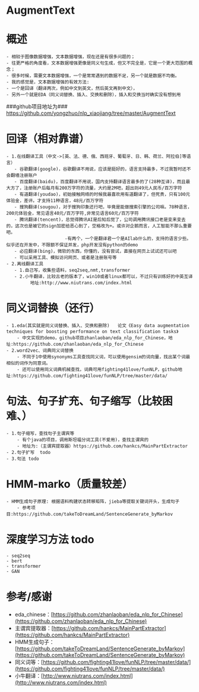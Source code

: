 # AugmentText

# 概述
    - 相较于图像数据增强，文本数据增强，现在还是有很多问题的；
    - 往更严格的角度看，文本数据增强更像是同义句生成，但又不完全是，它是一个更大范围的概念；
    - 很多时候，需要文本数据增强，一个是常常遇到的数据不足，另一个就是数据不均衡。
    - 我的感觉是，文本数据增强的有效方法:
    - 一个是回译（翻译两次，例如中文到英文，然后英文再到中文），
    - 另外一个就是EDA（同义词替换、插入、交换和删除），插入和交换当时确实没有想到用


###github项目地址为###
    https://github.com/yongzhuo/nlp_xiaojiang/tree/master/AugmentText


# 回译（相对靠谱）
    - 1.在线翻译工具（中文->[英、法、德、俄、西班牙、葡萄牙、日、韩、荷兰、阿拉伯]等语言）
       - 谷歌翻译(google)，谷歌翻译不用说，应该是挺好的，语言支持最多，不过我暂时还不会翻墙注册账户
       - 百度翻译(baidu)，百度翻译不用说，国内支持翻译语言最多的了(28种互译)，而且最大方了，注册账户后每月有200万字符的流量，大约是2M吧，超出则49元人民币/百万字符
       - 有道翻译(youdao)，初始接触网络的时候我最喜欢用有道翻译了，但死贵，只有100元体验金，差评。才支持11种语言，48元/百万字符
       - 搜狗翻译(sougou)，对于搜狗印象还行吧，毕竟是能做搜索引擎的公司嘛。78种语言，200元体验金，常见语言40元/百万字符,非常见语言60元/百万字符
       - 腾讯翻译(tencent)，总觉得腾讯AI是后知后觉了，公司调用腾讯接口老是变来变去的，这次也是被它的sign加密给恶心到了，空格改为+。或许对企鹅而言，人工智能不那么重要吧。
                          -有两个，一个是翻译君一个是AIlab什么的，支持的语言少些。似乎还在开发中，不限额不保证并发，php开发没有python的demo
       - 必应翻译(bing)，微软的东西，你懂的，没有尝试，直接在网页上试试还可以吧
       - 可以采用工具、模拟访问网页、或者是注册账号等
    - 2.离线翻译工具
       - 1.自己写，收集些语料，seq2seq,nmt,transformer
       - 2.小牛翻译，比较古老的版本了，win10或者linux都可以，不过只有训练好的中英互译
             地址:http://www.niutrans.com/index.html

# 同义词替换（还行）
    - 1.eda(其实就是同义词替换、插入、交换和删除)   论文《Easy data augmentation techniques for boosting performance on text classification tasks》
        - 中文实现的demo，github项目zhanlaoban/eda_nlp_for_Chinese，地址:https://github.com/zhanlaoban/eda_nlp_for_Chinese
    - 2.word2vec、词典同义词替换
        - 不同于1中使用synonyms工具查找同义词，可以使用gensim的词向量，找出某个词最相似的词作为同意词。
        - 还可以使用同义词典机械查找，词典可用fighting41love/funNLP，github地址:https://github.com/fighting41love/funNLP/tree/master/data/

# 句法、句子扩充、句子缩写（比较困难、）
    - 1.句子缩写，查找句子主谓宾等
        - 有个java的项目，调用斯坦福分词工具(不爱用)，查找主谓宾的
        - 地址为:（主谓宾提取器）https://github.com/hankcs/MainPartExtractor
    - 2.句子扩写  todo
    - 3.句法 todo

# HMM-marko（质量较差）
    - HMM生成句子原理: 根据语料构建状态转移矩阵，jieba等提取关键词开头，生成句子
        - 参考项目:https://github.com/takeToDreamLand/SentenceGenerate_byMarkov

# 深度学习方法 todo
    - seq2seq
    - bert
    - transformer
    - GAN


# 参考/感谢
* eda_chinese：[https://github.com/zhanlaoban/eda_nlp_for_Chinese](https://github.com/zhanlaoban/eda_nlp_for_Chinese)
* 主谓宾提取器：[https://github.com/hankcs/MainPartExtractor](https://github.com/hankcs/MainPartExtractor)
* HMM生成句子：[https://github.com/takeToDreamLand/SentenceGenerate_byMarkov](https://github.com/takeToDreamLand/SentenceGenerate_byMarkov)
* 同义词等：[https://github.com/fighting41love/funNLP/tree/master/data/](https://github.com/fighting41love/funNLP/tree/master/data/)
* 小牛翻译：[http://www.niutrans.com/index.html](http://www.niutrans.com/index.html)
